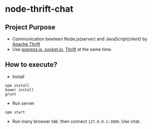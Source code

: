 # node-thrift-chat

## Project Purpose
* Communication bewteen Node.js(server) and JavaScript(client) by [Apache Thrift][thrift]
* Use [express.js, socket.io][express-io], [Thrift][thrift] at the same time.

## How to execute?

* Install
```
npm install
bower install
grunt
```

* Run server
```
npm start
```

* Run many browser tab. then connect ```127.0.0.1:3000```. Use chat.

[express-io]: http://express-io.org/
[thrift]: thrift.apache.org
